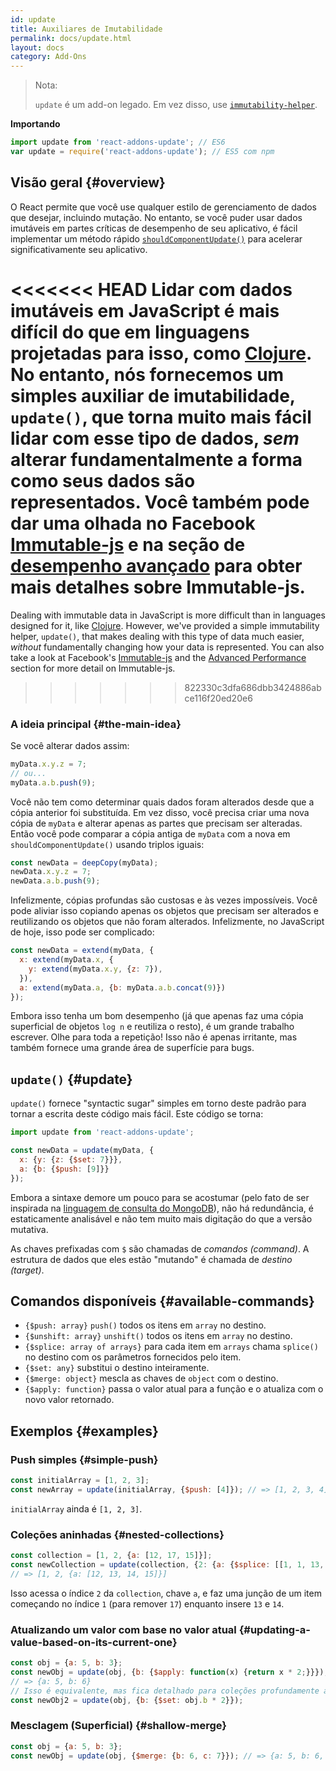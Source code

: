 ```yaml
---
id: update
title: Auxiliares de Imutabilidade
permalink: docs/update.html
layout: docs
category: Add-Ons
---
```


> Nota:
>
> `update` é um add-on legado. Em vez disso, use [`immutability-helper`](https://github.com/kolodny/immutability-helper).

**Importando**

```javascript
import update from 'react-addons-update'; // ES6
var update = require('react-addons-update'); // ES5 com npm
```

## Visão geral {#overview}

O React permite que você use qualquer estilo de gerenciamento de dados que desejar, incluindo mutação. No entanto, se você puder usar dados imutáveis ​​em partes críticas de desempenho de seu aplicativo, é fácil implementar um método rápido [`shouldComponentUpdate()`](/docs/react-component.html#shouldcomponentupdate) para acelerar significativamente seu aplicativo.

<<<<<<< HEAD
Lidar com dados imutáveis ​​em JavaScript é mais difícil do que em linguagens projetadas para isso, como [Clojure](https://clojure.org/). No entanto, nós fornecemos um simples auxiliar de imutabilidade, `update()`, que torna muito mais fácil lidar com esse tipo de dados, *sem* alterar fundamentalmente a forma como seus dados são representados. Você também pode dar uma olhada no Facebook [Immutable-js](https://facebook.github.io/immutable-js/docs/) e na seção de [desempenho avançado](/docs/advanced-performance.html) para obter mais detalhes sobre Immutable-js.
=======
Dealing with immutable data in JavaScript is more difficult than in languages designed for it, like [Clojure](https://clojure.org/). However, we've provided a simple immutability helper, `update()`, that makes dealing with this type of data much easier, *without* fundamentally changing how your data is represented. You can also take a look at Facebook's [Immutable-js](https://immutable-js.com/docs/latest@main/) and the [Advanced Performance](/docs/advanced-performance.html) section for more detail on Immutable-js.
>>>>>>> 822330c3dfa686dbb3424886abce116f20ed20e6

### A ideia principal {#the-main-idea}

Se você alterar dados assim:

```js
myData.x.y.z = 7;
// ou...
myData.a.b.push(9);
```

Você não tem como determinar quais dados foram alterados desde que a cópia anterior foi substituída. Em vez disso, você precisa criar uma nova cópia de `myData` e alterar apenas as partes que precisam ser alteradas. Então você pode comparar a cópia antiga de `myData` com a nova em `shouldComponentUpdate()` usando triplos iguais:

```js
const newData = deepCopy(myData);
newData.x.y.z = 7;
newData.a.b.push(9);
```

Infelizmente, cópias profundas são custosas e às vezes impossíveis. Você pode aliviar isso copiando apenas os objetos que precisam ser alterados e reutilizando os objetos que não foram alterados. Infelizmente, no JavaScript de hoje, isso pode ser complicado:

```js
const newData = extend(myData, {
  x: extend(myData.x, {
    y: extend(myData.x.y, {z: 7}),
  }),
  a: extend(myData.a, {b: myData.a.b.concat(9)})
});
```

Embora isso tenha um bom desempenho (já que apenas faz uma cópia superficial de objetos `log n` e reutiliza o resto), é um grande trabalho escrever. Olhe para toda a repetição! Isso não é apenas irritante, mas também fornece uma grande área de superfície para bugs.

## `update()` {#update}

`update()` fornece "syntactic sugar" simples em torno deste padrão para tornar a escrita deste código mais fácil. Este código se torna:

```js
import update from 'react-addons-update';

const newData = update(myData, {
  x: {y: {z: {$set: 7}}},
  a: {b: {$push: [9]}}
});
```

Embora a sintaxe demore um pouco para se acostumar (pelo fato de ser inspirada na [linguagem de consulta do MongoDB](https://docs.mongodb.com/manual/crud/#query)), não há redundância, é estaticamente analisável e não tem muito mais digitação do que a versão mutativa.

As chaves prefixadas com `$` são chamadas de *comandos (command)*. A estrutura de dados que eles estão "mutando" é chamada de *destino (target)*.

## Comandos disponíveis {#available-commands}

  * `{$push: array}` `push()` todos os itens em `array` no destino.
  * `{$unshift: array}` `unshift()` todos os itens em `array` no destino.
  * `{$splice: array of arrays}` para cada item em `arrays` chama `splice()` no destino com os parâmetros fornecidos pelo item.
  * `{$set: any}` substitui o destino inteiramente.
  * `{$merge: object}` mescla as chaves de `object` com o destino.
  * `{$apply: function}` passa o valor atual para a função e o atualiza com o novo valor retornado.

## Exemplos {#examples}

### Push simples {#simple-push}

```js
const initialArray = [1, 2, 3];
const newArray = update(initialArray, {$push: [4]}); // => [1, 2, 3, 4]
```
`initialArray` ainda é `[1, 2, 3]`.

### Coleções aninhadas {#nested-collections}

```js
const collection = [1, 2, {a: [12, 17, 15]}];
const newCollection = update(collection, {2: {a: {$splice: [[1, 1, 13, 14]]}}});
// => [1, 2, {a: [12, 13, 14, 15]}]
```
Isso acessa o índice `2` da `collection`, chave `a`, e faz uma junção de um item começando no índice `1` (para remover `17`) enquanto insere `13` e `14`.

### Atualizando um valor com base no valor atual {#updating-a-value-based-on-its-current-one}

```js
const obj = {a: 5, b: 3};
const newObj = update(obj, {b: {$apply: function(x) {return x * 2;}}});
// => {a: 5, b: 6}
// Isso é equivalente, mas fica detalhado para coleções profundamente aninhadas:
const newObj2 = update(obj, {b: {$set: obj.b * 2}});
```

### Mesclagem (Superficial) {#shallow-merge}

```js
const obj = {a: 5, b: 3};
const newObj = update(obj, {$merge: {b: 6, c: 7}}); // => {a: 5, b: 6, c: 7}
```
